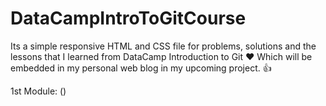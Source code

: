 # DataCampIntroToGitCourse
Its a simple responsive HTML and CSS file for problems, solutions and the lessons 
that I learned from DataCamp Introduction to Git ❤️
Which will be embedded in my personal web blog in my upcoming project. 👍

1st Module: ()
